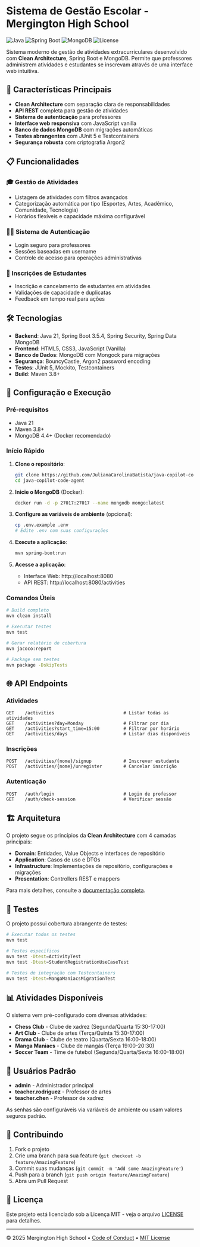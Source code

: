 # Sistema de Gestão Escolar - Mergington High School

![Java](https://img.shields.io/badge/Java-21-orange.svg)
![Spring Boot](https://img.shields.io/badge/Spring%20Boot-3.5.4-brightgreen.svg)
![MongoDB](https://img.shields.io/badge/MongoDB-4.4+-green.svg)
![License](https://img.shields.io/badge/License-MIT-blue.svg)

Sistema moderno de gestão de atividades extracurriculares desenvolvido com **Clean Architecture**, Spring Boot e MongoDB. Permite que professores administrem atividades e estudantes se inscrevam através de uma interface web intuitiva.

## 🚀 Características Principais

- **Clean Architecture** com separação clara de responsabilidades
- **API REST** completa para gestão de atividades
- **Sistema de autenticação** para professores
- **Interface web responsiva** com JavaScript vanilla
- **Banco de dados MongoDB** com migrações automáticas
- **Testes abrangentes** com JUnit 5 e Testcontainers
- **Segurança robusta** com criptografia Argon2

## 📋 Funcionalidades

### 🎓 Gestão de Atividades
- Listagem de atividades com filtros avançados
- Categorização automática por tipo (Esportes, Artes, Acadêmico, Comunidade, Tecnologia)
- Horários flexíveis e capacidade máxima configurável

### 👨‍🏫 Sistema de Autenticação
- Login seguro para professores
- Sessões baseadas em username
- Controle de acesso para operações administrativas

### 📝 Inscrições de Estudantes
- Inscrição e cancelamento de estudantes em atividades
- Validações de capacidade e duplicatas
- Feedback em tempo real para ações

## 🛠️ Tecnologias

- **Backend**: Java 21, Spring Boot 3.5.4, Spring Security, Spring Data MongoDB
- **Frontend**: HTML5, CSS3, JavaScript (Vanilla)
- **Banco de Dados**: MongoDB com Mongock para migrações
- **Segurança**: BouncyCastle, Argon2 password encoding
- **Testes**: JUnit 5, Mockito, Testcontainers
- **Build**: Maven 3.8+

## 🔧 Configuração e Execução

### Pré-requisitos
- Java 21
- Maven 3.8+
- MongoDB 4.4+ (Docker recomendado)

### Início Rápido

1. **Clone o repositório**:
   ```bash
   git clone https://github.com/JulianaCarolinaBatista/java-copilot-code-agent.git
   cd java-copilot-code-agent
   ```

2. **Inicie o MongoDB** (Docker):
   ```bash
   docker run -d -p 27017:27017 --name mongodb mongo:latest
   ```

3. **Configure as variáveis de ambiente** (opcional):
   ```bash
   cp .env.example .env
   # Edite .env com suas configurações
   ```

4. **Execute a aplicação**:
   ```bash
   mvn spring-boot:run
   ```

5. **Acesse a aplicação**:
   - Interface Web: http://localhost:8080
   - API REST: http://localhost:8080/activities

### Comandos Úteis

```bash
# Build completo
mvn clean install

# Executar testes
mvn test

# Gerar relatório de cobertura
mvn jacoco:report

# Package sem testes
mvn package -DskipTests
```

## 🌐 API Endpoints

### Atividades
```http
GET    /activities                          # Listar todas as atividades
GET    /activities?day=Monday               # Filtrar por dia
GET    /activities?start_time=15:00         # Filtrar por horário
GET    /activities/days                     # Listar dias disponíveis
```

### Inscrições
```http
POST   /activities/{nome}/signup            # Inscrever estudante
POST   /activities/{nome}/unregister        # Cancelar inscrição
```

### Autenticação
```http
POST   /auth/login                          # Login de professor
GET    /auth/check-session                  # Verificar sessão
```

## 🏗️ Arquitetura

O projeto segue os princípios da **Clean Architecture** com 4 camadas principais:

- **Domain**: Entidades, Value Objects e interfaces de repositório
- **Application**: Casos de uso e DTOs
- **Infrastructure**: Implementações de repositório, configurações e migrações
- **Presentation**: Controllers REST e mappers

Para mais detalhes, consulte a [documentação completa](docs/README.md).

## 🧪 Testes

O projeto possui cobertura abrangente de testes:

```bash
# Executar todos os testes
mvn test

# Testes específicos
mvn test -Dtest=ActivityTest
mvn test -Dtest=StudentRegistrationUseCaseTest

# Testes de integração com Testcontainers
mvn test -Dtest=MangaManiacsMigrationTest
```

## 📊 Atividades Disponíveis

O sistema vem pré-configurado com diversas atividades:

- **Chess Club** - Clube de xadrez (Segunda/Quarta 15:30-17:00)
- **Art Club** - Clube de artes (Terça/Quinta 15:30-17:00)  
- **Drama Club** - Clube de teatro (Quarta/Sexta 16:00-18:00)
- **Manga Maniacs** - Clube de mangás (Terça 19:00-20:30)
- **Soccer Team** - Time de futebol (Segunda/Quarta/Sexta 16:00-18:00)

## 👥 Usuários Padrão

- **admin** - Administrador principal
- **teacher.rodriguez** - Professor de artes  
- **teacher.chen** - Professor de xadrez

As senhas são configuráveis via variáveis de ambiente ou usam valores seguros padrão.

## 🤝 Contribuindo

1. Fork o projeto
2. Crie uma branch para sua feature (`git checkout -b feature/AmazingFeature`)
3. Commit suas mudanças (`git commit -m 'Add some AmazingFeature'`)
4. Push para a branch (`git push origin feature/AmazingFeature`)
5. Abra um Pull Request

## 📄 Licença

Este projeto está licenciado sob a Licença MIT - veja o arquivo [LICENSE](LICENSE) para detalhes.

---

&copy; 2025 Mergington High School &bull; [Code of Conduct](https://www.contributor-covenant.org/version/2/1/code_of_conduct/code_of_conduct.md) &bull; [MIT License](https://gh.io/mit)

